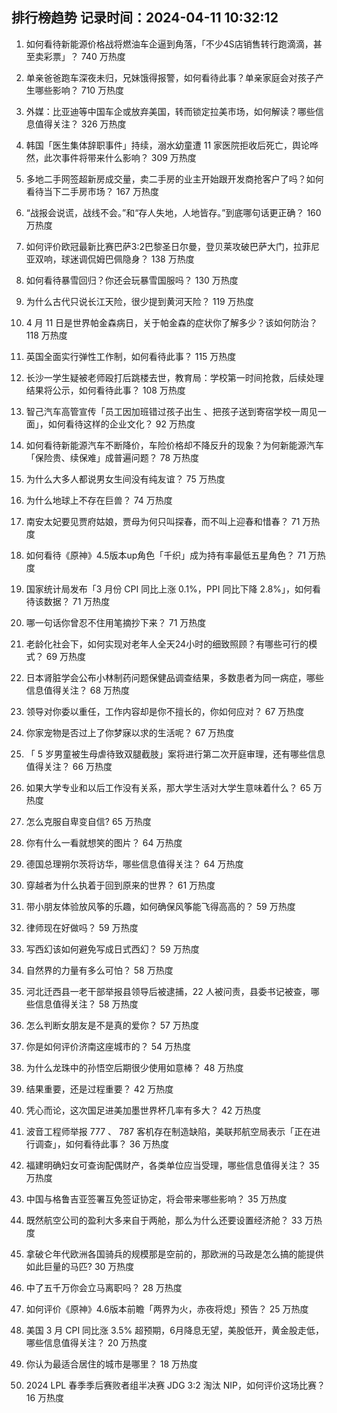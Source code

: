 
## 排行榜趋势 记录时间：2024-04-11 10:32:12
  
  1. 如何看待新能源价格战将燃油车企逼到角落，「不少4S店销售转行跑滴滴，甚至卖彩票 ​」？ 740 万热度
    
  2. 单亲爸爸跑车深夜未归，兄妹饿得报警，如何看待此事？单亲家庭会对孩子产生哪些影响？ 710 万热度
    
  3. 外媒：比亚迪等中国车企或放弃美国，转而锁定拉美市场，如何解读？哪些信息值得关注？ 326 万热度
    
  4. 韩国「医生集体辞职事件」持续，溺水幼童遭 11 家医院拒收后死亡，舆论哗然，此次事件将带来什么影响？ 309 万热度
    
  5. 多地二手网签超新房成交量，卖二手房的业主开始跟开发商抢客户了吗？如何看待当下二手房市场？ 167 万热度
    
  6. “战报会说谎，战线不会。”和“存人失地，人地皆存。”到底哪句话更正确？ 160 万热度
    
  7. 如何评价欧冠最新比赛巴萨3:2巴黎圣日尔曼，登贝莱攻破巴萨大门，拉菲尼亚双响，球迷调侃姆巴佩隐身？ 138 万热度
    
  8. 如何看待暴雪回归？你还会玩暴雪国服吗？ 130 万热度
    
  9. 为什么古代只说长江天险，很少提到黄河天险？ 119 万热度
    
  10. 4 月 11 日是世界帕金森病日，关于帕金森的症状你了解多少？该如何防治？ 118 万热度
    
  11. 英国全面实行弹性工作制，如何看待此事？ 115 万热度
    
  12. 长沙一学生疑被老师殴打后跳楼去世，教育局：学校第一时间抢救，后续处理结果将公示，如何看待此事？ 108 万热度
    
  13. 智己汽车高管宣传「员工因加班错过孩子出生 、把孩子送到寄宿学校一周见一面」，如何看待这样的企业文化？ 92 万热度
    
  14. 如何看待新能源汽车不断降价，车险价格却不降反升的现象？为何新能源汽车「保险贵、续保难」成普遍问题？ 78 万热度
    
  15. 为什么大多人都说男女生间没有纯友谊？ 75 万热度
    
  16. 为什么地球上不存在巨兽？ 74 万热度
    
  17. 南安太妃要见贾府姑娘，贾母为何只叫探春，而不叫上迎春和惜春？ 71 万热度
    
  18. 如何看待《原神》4.5版本up角色「千织」成为持有率最低五星角色？ 71 万热度
    
  19. 国家统计局发布「3 月份 CPI 同比上涨 0.1%，PPI 同比下降 2.8%」，如何看待该数据？ 71 万热度
    
  20. 哪一句话你曾忍不住用笔摘抄下来？ 71 万热度
    
  21. 老龄化社会下，如何实现对老年人全天24小时的细致照顾？有哪些可行的模式？ 69 万热度
    
  22. 日本肾脏学会公布小林制药问题保健品调查结果，多数患者为同一病症，哪些信息值得关注？ 68 万热度
    
  23. 领导对你委以重任，工作内容却是你不擅长的，你如何应对？ 67 万热度
    
  24. 你家宠物是否过上了你梦寐以求的生活呢？ 67 万热度
    
  25. 「 5 岁男童被生母虐待致双腿截肢」案将进行第二次开庭审理，还有哪些信息值得关注？ 66 万热度
    
  26. 如果大学专业和以后工作没有关系，那大学生活对大学生意味着什么？ 65 万热度
    
  27. 怎么克服自卑变自信? 65 万热度
    
  28. 你有什么一看就想笑的图片？ 64 万热度
    
  29. 德国总理朔尔茨将访华，哪些信息值得关注？ 64 万热度
    
  30. 穿越者为什么执着于回到原来的世界？ 61 万热度
    
  31. 带小朋友体验放风筝的乐趣，如何确保风筝能飞得高高的？ 59 万热度
    
  32. 律师现在好做吗？ 59 万热度
    
  33. 写西幻该如何避免写成日式西幻？ 59 万热度
    
  34. 自然界的力量有多么可怕？ 58 万热度
    
  35. 河北迁西县一老干部举报县领导后被逮捕，22 人被问责，县委书记被查，哪些信息值得关注？ 58 万热度
    
  36. 怎么判断女朋友是不是真的爱你？ 57 万热度
    
  37. 你是如何评价济南这座城市的？ 54 万热度
    
  38. 为什么龙珠中的孙悟空后期很少使用如意棒？ 48 万热度
    
  39. 结果重要，还是过程重要？ 42 万热度
    
  40. 凭心而论，这次国足进美加墨世界杯几率有多大？ 42 万热度
    
  41. 波音工程师举报 777 、 787 客机存在制造缺陷，美联邦航空局表示「正在进行调查」，如何看待此事？ 36 万热度
    
  42. 福建明确妇女可查询配偶财产，各类单位应当受理，哪些信息值得关注？ 35 万热度
    
  43. 中国与格鲁吉亚签署互免签证协定，将会带来哪些影响？ 35 万热度
    
  44. 既然航空公司的盈利大多来自于两舱，那么为什么还要设置经济舱？ 33 万热度
    
  45. 拿破仑年代欧洲各国骑兵的规模那是空前的，那欧洲的马政是怎么搞的能提供如此巨量的马匹? 30 万热度
    
  46. 中了五千万你会立马离职吗？ 28 万热度
    
  47. 如何评价《原神》4.6版本前瞻「两界为火，赤夜将熄」预告？ 25 万热度
    
  48. 美国 3 月 CPI 同比涨 3.5% 超预期，6月降息无望，美股低开，黄金股走低，哪些信息值得关注？ 20 万热度
    
  49. 你认为最适合居住的城市是哪里？ 18 万热度
    
  50. 2024 LPL 春季季后赛败者组半决赛 JDG 3:2 淘汰 NIP，如何评价这场比赛？ 16 万热度
    